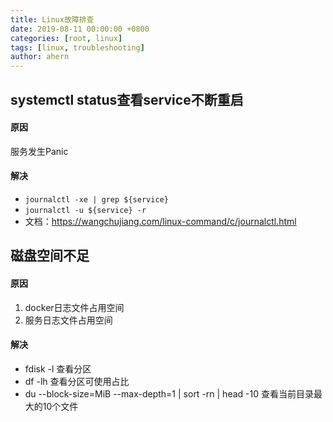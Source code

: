 ```yaml
---
title: Linux故障排查
date: 2019-08-11 00:00:00 +0800
categories: [root, linux]
tags: [linux, troubleshooting]
author: ahern
---
```


## systemctl status查看service不断重启
#### 原因
服务发生Panic

#### 解决
- `journalctl -xe | grep ${service}`
- `journalctl -u ${service} -r`
- 文档：https://wangchujiang.com/linux-command/c/journalctl.html

## 磁盘空间不足

#### 原因
1. docker日志文件占用空间
2. 服务日志文件占用空间

#### 解决
- fdisk -l 查看分区
- df -lh 查看分区可使用占比
- du --block-size=MiB --max-depth=1 | sort -rn | head -10  查看当前目录最大的10个文件
